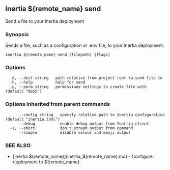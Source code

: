 ## inertia ${remote_name} send

Send a file to your Inertia deployment

### Synopsis

Sends a file, such as a configuration or .env file, to your Inertia deployment.

```
inertia ${remote_name} send [filepath] [flags]
```

### Options

```
  -d, --dest string   path relative from project root to send file to
  -h, --help          help for send
  -p, --perm string   permissions settings to create file with (default "0655")
```

### Options inherited from parent commands

```
      --config string   specify relative path to Inertia configuration (default "inertia.toml")
      --debug           enable debug output from Inertia client
  -s, --short           don't stream output from command
      --simple          disable colour and emoji output
```

### SEE ALSO

* [inertia ${remote_name}](inertia_${remote_name}.md)	 - Configure deployment to ${remote_name}

